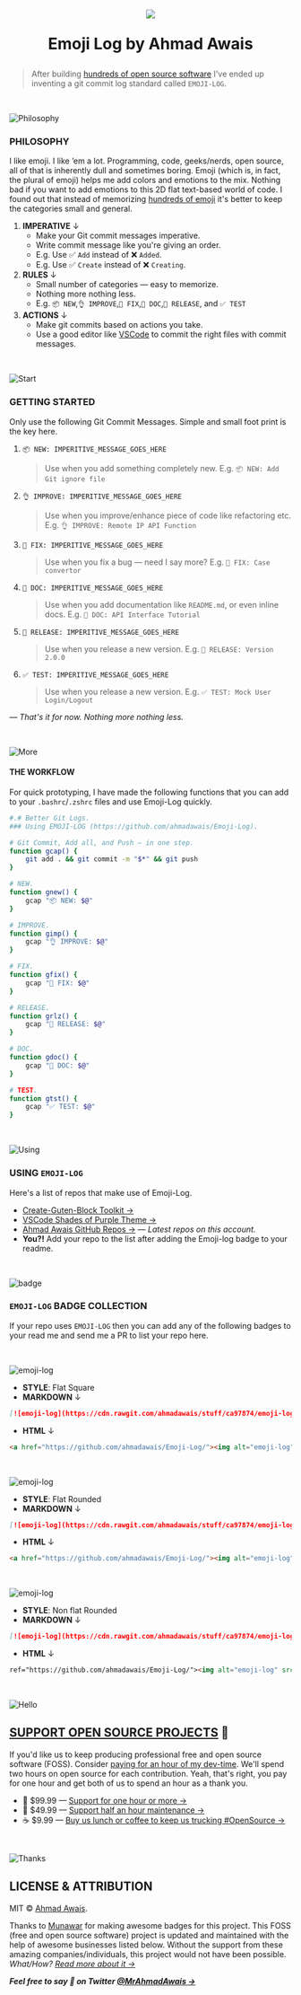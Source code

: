 <h1 align="center">
  <img src="https://on.ahmda.ws/pXeE/c" />

  Emoji Log by Ahmad Awais
</h1>

> After building [hundreds of open source software](https://github.com/ahmadawais) I've ended up inventing a git commit log standard called `EMOJI-LOG`.

<br>

![Philosophy](https://on.ahmda.ws/orq5/c)

### PHILOSOPHY

I like emoji. I like ’em a lot. Programming, code, geeks/nerds, open source, all of that is inherently dull and sometimes boring. Emoji (which is, in fact, the plural of emoji) helps me add colors and emotions to the mix. Nothing bad if you want to add emotions to this 2D flat text-based world of code. I found out that instead of memorizing [hundreds of emoji](https://gitmoji.carloscuesta.me/) it's better to keep the categories small and general.


1. **IMPERATIVE** ↓
	- Make your Git commit messages imperative.
	- Write commit message like you're giving an order.
	- E.g. Use ✅ `Add` instead of ❌ `Added`.
	- E.g. Use ✅ `Create` instead of ❌ `Creating`.
1. **RULES** ↓
	- Small number of categories — easy to memorize.
	- Nothing more nothing less.
	- E.g. `📦 NEW`,`👌 IMPROVE`,`🐛 FIX`,`📖 DOC`,`🚀 RELEASE`, and `✅ TEST`
1. **ACTIONS** ↓
	- Make git commits based on actions you take.
	- Use a good editor like [VSCode](https://code.visualstudio.com/) to commit the right files with commit messages.
<br>


![Start](https://on.ahmda.ws/osd3/c)

### GETTING STARTED

Only use the following Git Commit Messages. Simple and small foot print is the key here.

1. `📦 NEW: IMPERITIVE_MESSAGE_GOES_HERE`
	> Use when you add something completely new.
	> E.g. `📦 NEW: Add Git ignore file`

1. `👌 IMPROVE: IMPERITIVE_MESSAGE_GOES_HERE`
	> Use when you improve/enhance piece of code like refactoring etc.
	> E.g. `👌 IMPROVE: Remote IP API Function`

1. `🐛 FIX: IMPERITIVE_MESSAGE_GOES_HERE`
	> Use when you fix a bug — need I say more?
	> E.g. `🐛 FIX: Case convertor`

1. `📖 DOC: IMPERITIVE_MESSAGE_GOES_HERE`
	> Use when you add documentation like `README.md`, or even inline docs.
	> E.g. `📖 DOC: API Interface Tutorial`


1. `🚀 RELEASE: IMPERITIVE_MESSAGE_GOES_HERE`
	> Use when you release a new version.
	> E.g. `🚀 RELEASE: Version 2.0.0`


1. `✅ TEST: IMPERITIVE_MESSAGE_GOES_HERE`
	> Use when you release a new version.
	> E.g. `✅ TEST: Mock User Login/Logout`

_— That's it for now. Nothing more nothing less._


<br>

![More](https://on.ahmda.ws/orsm/c)

#### THE WORKFLOW

For quick prototyping, I have made the following functions that you can add to your `.bashrc`/`.zshrc` files and use Emoji-Log quickly.


```sh
#.# Better Git Logs.
### Using EMOJI-LOG (https://github.com/ahmadawais/Emoji-Log).

# Git Commit, Add all, and Push — in one step.
function gcap() {
	git add . && git commit -m "$*" && git push
}

# NEW.
function gnew() {
	gcap "📦 NEW: $@"
}

# IMPROVE.
function gimp() {
	gcap "👌 IMPROVE: $@"
}

# FIX.
function gfix() {
	gcap "🐛 FIX: $@"
}

# RELEASE.
function grlz() {
	gcap "🚀 RELEASE: $@"
}

# DOC.
function gdoc() {
	gcap "📖 DOC: $@"
}

# TEST.
function gtst() {
	gcap "✅ TEST: $@"
}
```

<br>

![Using](https://on.ahmda.ws/rP6e/c)

### USING `EMOJI-LOG`

Here's a list of repos that make use of Emoji-Log.

- [Create-Guten-Block Toolkit →](https://github.com/ahmadawais/create-guten-block/commits/)
- [VSCode Shades of Purple Theme →](https://github.com/ahmadawais/shades-of-purple-vscode/commits/)
- [Ahmad Awais GitHub Repos →](https://github.com/ahmadawais) — _Latest repos on this account._
- **You?!** Add your repo to the list after adding the Emoji-log badge to your readme.


<br>

![badge](https://on.ahmda.ws/rOMZ/c)

### `EMOJI-LOG` BADGE COLLECTION

If your repo uses `EMOJI-LOG` then you can add any of the following badges to your read me and send me a PR to list your repo here.

<br>

![emoji-log](https://cdn.rawgit.com/ahmadawais/stuff/ca97874/emoji-log/flat.svg)

- **STYLE**: Flat Square
- **MARKDOWN** ↓

```markdown
[![emoji-log](https://cdn.rawgit.com/ahmadawais/stuff/ca97874/emoji-log/flat.svg)](https://github.com/ahmadawais/Emoji-Log/)
```
- **HTML** ↓

```html
<a href="https://github.com/ahmadawais/Emoji-Log/"><img alt="emoji-log" src="https://cdn.rawgit.com/ahmadawais/stuff/ca97874/emoji-log/flat.svg" /></a>
```

<br>

![emoji-log](https://cdn.rawgit.com/ahmadawais/stuff/ca97874/emoji-log/flat-round.svg)

- **STYLE**: Flat Rounded
- **MARKDOWN** ↓

```markdown
[![emoji-log](https://cdn.rawgit.com/ahmadawais/stuff/ca97874/emoji-log/flat-round.svg)](https://github.com/ahmadawais/Emoji-Log/)
```
- **HTML** ↓

```html
<a href="https://github.com/ahmadawais/Emoji-Log/"><img alt="emoji-log" src="https://cdn.rawgit.com/ahmadawais/stuff/ca97874/emoji-log/flat-round.svg" /></a>
```

<br>

![emoji-log](https://cdn.rawgit.com/ahmadawais/stuff/ca97874/emoji-log/non-flat-round.svg)

- **STYLE**: Non flat Rounded
- **MARKDOWN** ↓

```markdown
[![emoji-log](https://cdn.rawgit.com/ahmadawais/stuff/ca97874/emoji-log/non-flat-round.svg)](https://github.com/ahmadawais/Emoji-Log/)
```
- **HTML** ↓

```html
ref="https://github.com/ahmadawais/Emoji-Log/"><img alt="emoji-log" src="https://cdn.rawgit.com/ahmadawais/stuff/ca97874/emoji-log/non-flat-round.svg" /></a>
```

<br>

![Hello](https://on.ahmda.ws/os6O/c)

## [SUPPORT OPEN SOURCE PROJECTS](https://pay.paddle.com/checkout/515568) 🎩

If you'd like us to keep producing professional free and open source software (FOSS). Consider [paying for an hour of my dev-time](https://pay.paddle.com/checkout/515568). We'll spend two hours on open source for each contribution. Yeah, that's right, you pay for one hour and get both of us to spend an hour as a thank you.
- 🚀  $99.99 — [Support for one hour or more →](https://pay.paddle.com/checkout/515568)
- 🔰  $49.99 — [Support half an hour maintenance →](https://pay.paddle.com/checkout/527253)
- ☕️  $9.99 — [Buy us lunch or coffee to keep us trucking #OpenSource →](https://pay.paddle.com/checkout/527254)

<br>

![Thanks](https://on.ahmda.ws/orkW/c)

## LICENSE & ATTRIBUTION

MIT © [Ahmad Awais](https://AhmadAwais.com/).

Thanks to [Munawar](https://munwr.com/) for making awesome badges for this project. This FOSS (free and open source software) project is updated and maintained with the help of awesome businesses listed below. Without the support from these amazing companies/individuals, this project would not have been possible. _What/How? [Read more about it →](https://WPCouple.com/partners)_

**_Feel free to say 👋 on Twitter [@MrAhmadAwais →](https://twitter.com/mrahmadawais/)_**
